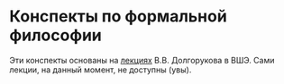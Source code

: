 # Конспекты по формальной философии

Эти конспекты основаны на [лекциях](https://drive.google.com/drive/folders/14R_Xut-3dRLUAvHlE7vkMyW9hsI8oiwV) В.В. Долгорукова в ВШЭ. Сами лекции, на данный момент, не доступны (увы). 
